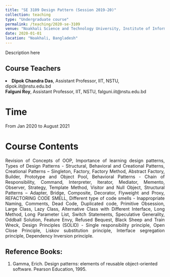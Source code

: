 ```yaml
---
title: "SE 3109 Design Pattern (Session 2019-20)"
collection: teaching
type: "Undergraduate course"
permalink: /teaching/2020-se-3109
venue: "Noakhali Science and Technology University, Institute of Information Technology"
date: 2020-01-01
location: "Noakhali, Bangladesh"
---
```


Description here

Course Teachers
---
<li>
	<b>Dipok Chandra Das</b>, Assistant Professor, IIT, NSTU, dipok.iit@nstu.edu.bd<br/>
	<b>Falguni Roy</b>, Assistant Professor, IIT, NSTU, falguni.iit@nstu.edu.bd<br/>
</li>

Time
====
From Jan 2020 to August 2021

Course Contents
=====
<p align="justify">
Revision of Concepts of OOP, Importance of learning design patterns, Types of Design Patterns - Structural, Behavioral and Creational Patterns, Creational Patterns – Singleton, Factory, Factory Method, Abstract Factory, Builder, Prototype and Object Pool, Behavioral Patterns - Chain of Responsibility, Command, Interpreter, Iterator, Mediator, Memento, Observer, Strategy, Template Method, Visitor and Null Object, Structural Patterns – Adapter, Bridge, Composite, Decorator, Flyweight and Proxy, REFACTORING CODE SMELL, Different type of code smells - Inappropriate Naming, Comments, Dead Code, Duplicated code, Primitive Obsession, Large Class, Lazy Class, Alternative Class with Different Interface, Long Method, Long Parameter List, Switch Statements, Speculative Generality, Oddball Solution, Feature Envy, Refused Bequest, Black Sheep and Train Wreck, Design Principles (SOLID) - Single responsibility principle, Open Close Principle, Liskov substitution principle, Interface segregation principle, Dependency Inversion principle.
</p>

Reference Books:
---
1. Gamma, Erich. Design patterns: elements of reusable object-oriented software.
Pearson Education, 1995. <br/>
